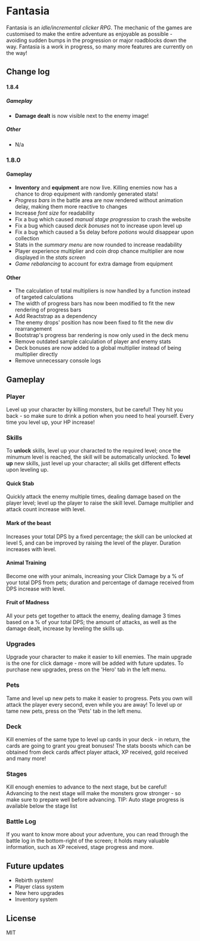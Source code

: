 # Fantasia

Fantasia is an _idle/incremental clicker RPG_.
The mechanic of the games are customised to make the entire adventure as enjoyable as possible - avoiding sudden bumps in the progression or major roadblocks down the way.
Fantasia is a work in progress, so many more features are currently on the way!

## Change log

#### 1.8.4

##### Gameplay

- **Damage dealt** is now visible next to the enemy image!

##### Other

- N/a

### 1.8.0

#### Gameplay

- **Inventory** and **equipment** are now live. Killing enemies now has a chance to drop equipment with randomly generated stats!
- _Progress bars_ in the battle area are now rendered without animation delay, making them more reactive to changes
- Increase _font size_ for readability
- Fix a bug which caused _manual stage progression_ to crash the website
- Fix a bug which caused _deck bonuses_ not to increase upon level up
- Fix a bug which caused a 5s delay before _potions_ would disappear upon collection
- Stats in the _summary menu_ are now rounded to increase readability
- Player experience multiplier and coin drop chance multiplier are now displayed in the _stats screen_
- _Game rebalancing_ to account for extra damage from equipment

#### Other

- The calculation of total multipliers is now handled by a function instead of targeted calculations
- The width of progress bars has now been modified to fit the new rendering of progress bars
- Add Reactstrap as a dependency
- The enemy drops' position has now been fixed to fit the new div rearrangement
- Bootstrap's progress bar rendering is now only used in the deck menu
- Remove outdated sample calculation of player and enemy stats
- Deck bonuses are now added to a global multiplier instead of being multiplier directly
- Remove unnecessary console logs

## Gameplay

### Player

Level up your character by killing monsters, but be careful! They hit you back - so make sure to drink a potion when you need to heal yourself.
Every time you level up, your HP increase!

### Skills

To **unlock** skills, level up your characted to the required level; once the minumum level is reached, the skill will be automatically unlocked. To **level up** new skills, just level up your character; all skills get different effects upon leveling up.

#### Quick Stab

Quickly attack the enemy multiple times, dealing damage based on the player level; level up the player to raise the skill level. Damage multiplier and attack count increase with level.

#### Mark of the beast

Increases your total DPS by a fixed percentage; the skill can be unlocked at level 5, and can be improved by raising the level of the player. Duration increases with level.

#### Animal Training

Become one with your animals, increasing your Click Damage by a % of your total DPS from pets; duration and percentage of damage received from DPS increase with level.

#### Fruit of Madness

All your pets get together to attack the enemy, dealing damage 3 times based on a % of your total DPS; the amount of attacks, as well as the damage dealt, increase by leveling the skills up.

### Upgrades

Upgrade your character to make it easier to kill enemies. The main upgrade is the one for click damage - more will be added with future updates.
To purchase new upgrades, press on the 'Hero' tab in the left menu.

### Pets

Tame and level up new pets to make it easier to progress. Pets you own will attack the player every second, even while you are away!
To level up or tame new pets, press on the 'Pets' tab in the left menu.

### Deck

Kill enemies of the same type to level up cards in your deck - in return, the cards are going to grant you great bonuses! The stats boosts which can be obtained from deck cards affect player attack, XP received, gold received and many more!

### Stages

Kill enough enemies to advance to the next stage, but be careful! Advancing to the next stage will make the monsters grow stronger - so make sure to prepare well before advancing.
TIP: Auto stage progress is available below the stage list

### Battle Log

If you want to know more about your adventure, you can read through the battle log in the bottom-right of the screen; it holds many valuable information, such as XP received, stage progress and more.

## Future updates

- Rebirth system!
- Player class system
- New hero upgrades
- Inventory system

## License

MIT

